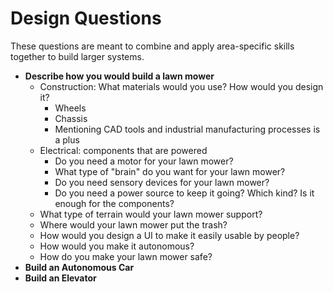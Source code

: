 # Design Questions

These questions are meant to combine and apply area-specific skills together
to build larger systems.

* **Describe how you would build a lawn mower**
  * Construction: What materials would you use? How would you design it?
    * Wheels
    * Chassis
    * Mentioning CAD tools and industrial manufacturing processes is a plus
  * Electrical: components that are powered
    * Do you need a motor for your lawn mower?
    * What type of "brain" do you want for your lawn mower?
    * Do you need sensory devices for your lawn mower?
    * Do you need a power source to keep it going? Which kind? Is it enough for the components?
  * What type of terrain would your lawn mower support?
  * Where would your lawn mower put the trash?
  * How would you design a UI to make it easily usable by people?
  * How would you make it autonomous?
  * How do you make your lawn mower safe?
* **Build an Autonomous Car**
* **Build an Elevator**
